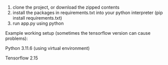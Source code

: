 1. clone the project, or download the zipped contents
2. install the packages in requirements.txt into your python interpreter
   (pip install requirements.txt)
3. run app.py using python

Example working setup (sometimes the tensorflow version can cause problems):

Python 3.11.6  (using virtual environment)

Tensorflow 2.15

